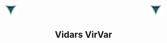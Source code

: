 <div><img src="./LOOGOO.png" alt="3 Vs logo" id="logo" width="40" height="37" >
<img align="right" src="./LOOGOO.png" alt="3 Vs logo" id="logo" width="40" height="37" ></div>
     
 <div><h1 align="center">Vidars VirVar</h1></div>
 

<!--
**VidarHeritier/VidarHeritier** is a ✨ _special_ ✨ repository because its `README.md` (this file) appears on your GitHub profile.

Here are some ideas to get you started:

- 🔭 I’m currently working on ...
- 🌱 I’m currently learning ...
- 👯 I’m looking to collaborate on ...
- 🤔 I’m looking for help with ...
- 💬 Ask me about ...
- 📫 How to reach me: ...
- 😄 Pronouns: ...
- ⚡ Fun fact: ...
-->
